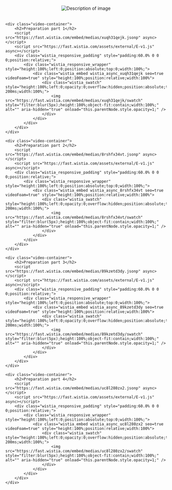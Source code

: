 <html lang="en">
<head>
    <meta charset="UTF-8">
    <meta name="viewport" content="width=device-width, initial-scale=1.0">
    <title>Embedded Image and Videos</title>
    <style>
        .image-container {
            text-align: center;
            padding: 20px;
        }
        .image-container img {
            max-width: 55%;
            height: auto;
        }
        .video-container {
            text-align: center;
            margin: 20px 0;
        }
        .video-container h2 {
            margin-bottom: 10px;
        }
    </style>
</head>
<body>
    <div class="image-container">
        <img src="https://i.ibb.co/t4dBqr9/26015241-c430-4b73-926a-4c46642063f0-removebg.png" alt="Description of image">
    </div>

    <div class="video-container">
        <h2>Preparation part 1</h2>
        <script src="https://fast.wistia.com/embed/medias/xuqh31qejk.jsonp" async></script>
        <script src="https://fast.wistia.com/assets/external/E-v1.js" async></script>
        <div class="wistia_responsive_padding" style="padding:60.0% 0 0 0;position:relative;">
            <div class="wistia_responsive_wrapper" style="height:100%;left:0;position:absolute;top:0;width:100%;">
                <div class="wistia_embed wistia_async_xuqh31qejk seo=true videoFoam=true" style="height:100%;position:relative;width:100%">
                    <div class="wistia_swatch" style="height:100%;left:0;opacity:0;overflow:hidden;position:absolute;top:0;transition:opacity 200ms;width:100%;">
                        <img src="https://fast.wistia.com/embed/medias/xuqh31qejk/swatch" style="filter:blur(5px);height:100%;object-fit:contain;width:100%;" alt="" aria-hidden="true" onload="this.parentNode.style.opacity=1;" />
                    </div>
                </div>
            </div>
        </div>
    </div>
    
    <div class="video-container">
        <h2>Preparation part 2</h2>
        <script src="https://fast.wistia.com/embed/medias/8rshfx34vt.jsonp" async></script>
        <script src="https://fast.wistia.com/assets/external/E-v1.js" async></script>
        <div class="wistia_responsive_padding" style="padding:60.0% 0 0 0;position:relative;">
            <div class="wistia_responsive_wrapper" style="height:100%;left:0;position:absolute;top:0;width:100%;">
                <div class="wistia_embed wistia_async_8rshfx34vt seo=true videoFoam=true" style="height:100%;position:relative;width:100%">
                    <div class="wistia_swatch" style="height:100%;left:0;opacity:0;overflow:hidden;position:absolute;top:0;transition:opacity 200ms;width:100%;">
                        <img src="https://fast.wistia.com/embed/medias/8rshfx34vt/swatch" style="filter:blur(5px);height:100%;object-fit:contain;width:100%;" alt="" aria-hidden="true" onload="this.parentNode.style.opacity=1;" />
                    </div>
                </div>
            </div>
        </div>
    </div>

    <div class="video-container">
        <h2>Preparation part 3</h2>
        <script src="https://fast.wistia.com/embed/medias/89kzetd3dy.jsonp" async></script>
        <script src="https://fast.wistia.com/assets/external/E-v1.js" async></script>
        <div class="wistia_responsive_padding" style="padding:60.0% 0 0 0;position:relative;">
            <div class="wistia_responsive_wrapper" style="height:100%;left:0;position:absolute;top:0;width:100%;">
                <div class="wistia_embed wistia_async_89kzetd3dy seo=true videoFoam=true" style="height:100%;position:relative;width:100%">
                    <div class="wistia_swatch" style="height:100%;left:0;opacity:0;overflow:hidden;position:absolute;top:0;transition:opacity 200ms;width:100%;">
                        <img src="https://fast.wistia.com/embed/medias/89kzetd3dy/swatch" style="filter:blur(5px);height:100%;object-fit:contain;width:100%;" alt="" aria-hidden="true" onload="this.parentNode.style.opacity=1;" />
                    </div>
                </div>
            </div>
        </div>
    </div>

    <div class="video-container">
        <h2>Preparation part 4</h2>
        <script src="https://fast.wistia.com/embed/medias/uc8l280zx2.jsonp" async></script>
        <script src="https://fast.wistia.com/assets/external/E-v1.js" async></script>
        <div class="wistia_responsive_padding" style="padding:60.0% 0 0 0;position:relative;">
            <div class="wistia_responsive_wrapper" style="height:100%;left:0;position:absolute;top:0;width:100%;">
                <div class="wistia_embed wistia_async_uc8l280zx2 seo=true videoFoam=true" style="height:100%;position:relative;width:100%">
                    <div class="wistia_swatch" style="height:100%;left:0;opacity:0;overflow:hidden;position:absolute;top:0;transition:opacity 200ms;width:100%;">
                        <img src="https://fast.wistia.com/embed/medias/uc8l280zx2/swatch" style="filter:blur(5px);height:100%;object-fit:contain;width:100%;" alt="" aria-hidden="true" onload="this.parentNode.style.opacity=1;" />
                    </div>
                </div>
            </div>
        </div>
    </div>
